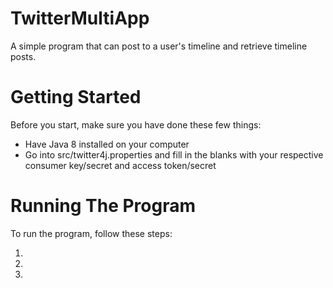 # TwitterMultiApp
A simple program that can post to a user's timeline and retrieve timeline posts.

# Getting Started
Before you start, make sure you have done these few things:
* Have Java 8 installed on your computer
* Go into src/twitter4j.properties and fill in the blanks with your respective consumer key/secret and access token/secret

# Running The Program
To run the program, follow these steps:
1. <placeholder>
2. <placeholder>
3. <placeholder>
